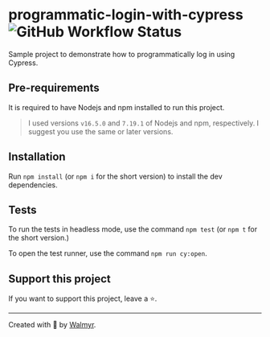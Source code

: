 # programmatic-login-with-cypress  ![GitHub Workflow Status](https://img.shields.io/github/workflow/status/lbanhara/programmatic-login-with-cypress/End-to-end%20tests%20%F0%9F%A7%AA)

Sample project to demonstrate how to programmatically log in using Cypress.

## Pre-requirements

It is required to have Nodejs and npm installed to run this project.

> I used versions `v16.5.0` and `7.19.1` of Nodejs and npm, respectively. I suggest you use the same or later versions.

## Installation

Run `npm install` (or `npm i` for the short version) to install the dev dependencies.

## Tests

To run the tests in headless mode, use the command `npm test` (or `npm t` for the short version.)

To open the test runner, use the command `npm run cy:open`.

## Support this project

If you want to support this project, leave a ⭐.

___

Created with 💚 by [Walmyr](https://walmyr.dev).
